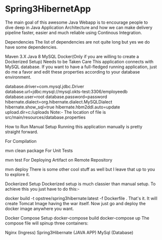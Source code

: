 # Spring3HibernetApp
The main goal of this awesome Java Webapp is to encourage people to dive deep in Java Application Architecture and how we can make delivery pipeline faster, easier and much reliable using Continous Integration.

Dependencies
The list of dependencies are not quite long but yes we do have some dependencies.

 Maven 3.X
 Java 8
 MySQL
 Docker(Only if you are willing to create a Dockerized Setup)
Needs to be Taken Care
This application connects with MySQL database. If you want to have a full-fledged running application, just do me a favor and edit these properties according to your database environment.

database.driver=com.mysql.jdbc.Driver
database.url=jdbc:mysql://mysql.okts-test:3306/employeedb
database.user=root
database.password=password
hibernate.dialect=org.hibernate.dialect.MySQLDialect
hibernate.show_sql=true
hibernate.hbm2ddl.auto=update
upload.dir=c:/uploads
Note:- The location of file is src/main/resources/database.properties

How to Run
Manual Setup
Running this application manually is pretty straight forward.

For Compilation

mvn clean package
For Unit Tests

mvn test
For Deploying Artifact on Remote Repository

mvn deploy
There is some other cool stuff as well but I leave that up to you to explore it.

Dockerized Setup
Dockerized setup is much classier than manual setup. To achieve this you just have to do this:-

docker build -t opstree/spring3hibernate:latest -f Dockerfile .
That's it. It will create Tomcat Image having the war itself. Now just go and deploy the docker image anywhere you want.

Docker Compose Setup
docker-compose build
docker-compose up 
The compose file will spinup three containers:

Nginx (Ingress)
Spring3Hibernate (JAVA APP)
MySql (Database)

